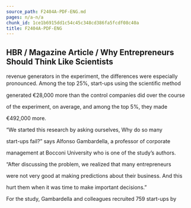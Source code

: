 ```yaml
---
source_path: F2404A-PDF-ENG.md
pages: n/a-n/a
chunk_id: 1ce1b6915dd1c54c45c348cd386fa5fcdf08c40a
title: F2404A-PDF-ENG
---
```

## HBR / Magazine Article / Why Entrepreneurs Should Think Like Scientists

revenue generators in the experiment, the diﬀerences were especially pronounced. Among the top 25%, start-ups using the scientiﬁc method

generated €28,000 more than the control companies did over the course

of the experiment, on average, and among the top 5%, they made

€492,000 more.

“We started this research by asking ourselves, Why do so many

start-ups fail?” says Alfonso Gambardella, a professor of corporate

management at Bocconi University who is one of the study’s authors.

“After discussing the problem, we realized that many entrepreneurs

were not very good at making predictions about their business. And this

hurt them when it was time to make important decisions.”

For the study, Gambardella and colleagues recruited 759 start-ups by
